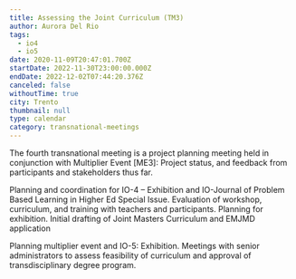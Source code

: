 ```yaml
---
title: Assessing the Joint Curriculum (TM3)
author: Aurora Del Rio
tags:
  - io4
  - io5
date: 2020-11-09T20:47:01.700Z
startDate: 2022-11-30T23:00:00.000Z
endDate: 2022-12-02T07:44:20.376Z
canceled: false
withoutTime: true
city: Trento
thumbnail: null
type: calendar
category: transnational-meetings
---
```

The fourth transnational meeting is a project planning meeting held in conjunction with Multiplier Event [ME3]: Project status, and feedback from participants and stakeholders thus far.

Planning and coordination for IO-4 – Exhibition and IO-Journal of Problem Based Learning in Higher Ed Special Issue. Evaluation of workshop, curriculum, and training with teachers and participants. Planning for exhibition. Initial drafting of Joint Masters Curriculum and EMJMD application

Planning multiplier event and IO-5: Exhibition. Meetings with senior administrators to assess feasibility of curriculum and approval of transdisciplinary degree program.

